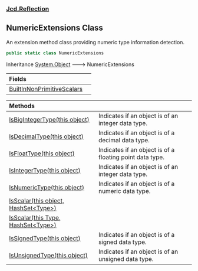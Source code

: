 ### [Jcd.Reflection](Jcd.Reflection.md 'Jcd.Reflection')

## NumericExtensions Class

An extension method class providing numeric type information detection.

```csharp
public static class NumericExtensions
```

Inheritance [System.Object](https://docs.microsoft.com/en-us/dotnet/api/System.Object 'System.Object') &#129106; NumericExtensions

| Fields | |
| :--- | :--- |
| [BuiltInNonPrimitiveScalars](Jcd.Reflection.NumericExtensions.BuiltInNonPrimitiveScalars.md 'Jcd.Reflection.NumericExtensions.BuiltInNonPrimitiveScalars') | |

| Methods | |
| :--- | :--- |
| [IsBigIntegerType(this object)](Jcd.Reflection.NumericExtensions.IsBigIntegerType(thisobject).md 'Jcd.Reflection.NumericExtensions.IsBigIntegerType(this object)') | Indicates if an object is of an integer data type. |
| [IsDecimalType(this object)](Jcd.Reflection.NumericExtensions.IsDecimalType(thisobject).md 'Jcd.Reflection.NumericExtensions.IsDecimalType(this object)') | Indicates if an object is of a decimal data type. |
| [IsFloatType(this object)](Jcd.Reflection.NumericExtensions.IsFloatType(thisobject).md 'Jcd.Reflection.NumericExtensions.IsFloatType(this object)') | Indicates if an object is of a floating point data type. |
| [IsIntegerType(this object)](Jcd.Reflection.NumericExtensions.IsIntegerType(thisobject).md 'Jcd.Reflection.NumericExtensions.IsIntegerType(this object)') | Indicates if an object is of an integer data type. |
| [IsNumericType(this object)](Jcd.Reflection.NumericExtensions.IsNumericType(thisobject).md 'Jcd.Reflection.NumericExtensions.IsNumericType(this object)') | Indicates if an object is of a numeric data type. |
| [IsScalar(this object, HashSet&lt;Type&gt;)](Jcd.Reflection.NumericExtensions.IsScalar(thisobject,System.Collections.Generic.HashSet_System.Type_).md 'Jcd.Reflection.NumericExtensions.IsScalar(this object, System.Collections.Generic.HashSet<System.Type>)') | |
| [IsScalar(this Type, HashSet&lt;Type&gt;)](Jcd.Reflection.NumericExtensions.IsScalar(thisSystem.Type,System.Collections.Generic.HashSet_System.Type_).md 'Jcd.Reflection.NumericExtensions.IsScalar(this System.Type, System.Collections.Generic.HashSet<System.Type>)') | |
| [IsSignedType(this object)](Jcd.Reflection.NumericExtensions.IsSignedType(thisobject).md 'Jcd.Reflection.NumericExtensions.IsSignedType(this object)') | Indicates if an object is of a signed data type. |
| [IsUnsignedType(this object)](Jcd.Reflection.NumericExtensions.IsUnsignedType(thisobject).md 'Jcd.Reflection.NumericExtensions.IsUnsignedType(this object)') | Indicates if an object is of an unsigned data type. |
